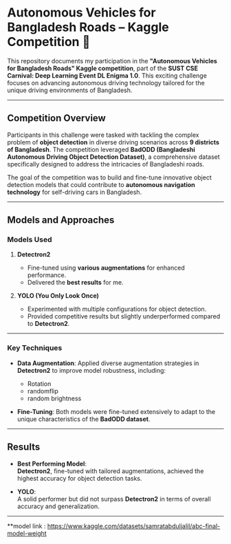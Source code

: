 # **Autonomous Vehicles for Bangladesh Roads – Kaggle Competition 🚗**

This repository documents my participation in the **"Autonomous Vehicles for Bangladesh Roads" Kaggle competition**, part of the **SUST CSE Carnival: Deep Learning Event DL Enigma 1.0**. This exciting challenge focuses on advancing autonomous driving technology tailored for the unique driving environments of Bangladesh.

---

## **Competition Overview**

Participants in this challenge were tasked with tackling the complex problem of **object detection** in diverse driving scenarios across **9 districts of Bangladesh**. The competition leveraged **BadODD (Bangladeshi Autonomous Driving Object Detection Dataset)**, a comprehensive dataset specifically designed to address the intricacies of Bangladeshi roads.

The goal of the competition was to build and fine-tune innovative object detection models that could contribute to **autonomous navigation technology** for self-driving cars in Bangladesh.

---

## **Models and Approaches**

### **Models Used**

1. **Detectron2**  
   - Fine-tuned using **various augmentations** for enhanced performance.  
   - Delivered the **best results** for me.

2. **YOLO (You Only Look Once)**  
   - Experimented with multiple configurations for object detection.  
   - Provided competitive results but slightly underperformed compared to **Detectron2**.

---

### **Key Techniques**

- **Data Augmentation**: Applied diverse augmentation strategies in **Detectron2** to improve model robustness, including:  
  - Rotation  
  - randomflip 
  - random brightness 

- **Fine-Tuning**: Both models were fine-tuned extensively to adapt to the unique characteristics of the **BadODD dataset**.

---

## **Results**

- **Best Performing Model**:  
  **Detectron2**, fine-tuned with tailored augmentations, achieved the highest accuracy for object detection tasks.  

- **YOLO**:  
  A solid performer but did not surpass **Detectron2** in terms of overall accuracy and generalization.

---

**model link : https://www.kaggle.com/datasets/samratabduljalil/abc-final-model-weight

